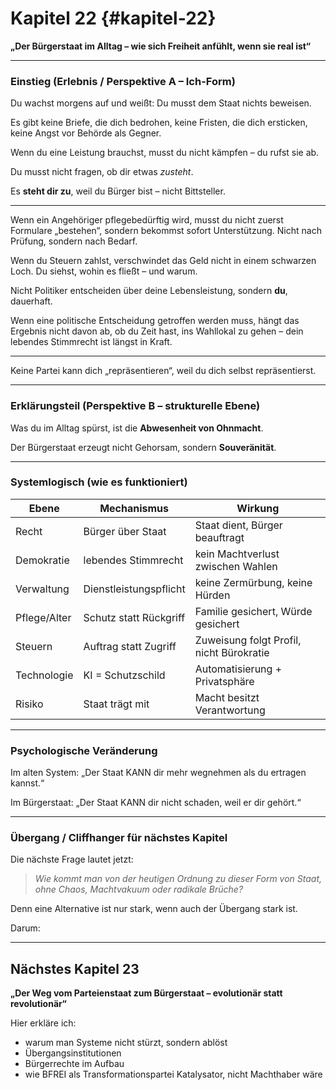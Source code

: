 # Kapitel 22 {#kapitel-22}

**„Der Bürgerstaat im Alltag – wie sich Freiheit anfühlt, wenn sie real ist“**

---

### Einstieg (Erlebnis / Perspektive A – Ich-Form)

Du wachst morgens auf und weißt:
Du musst dem Staat nichts beweisen.

Es gibt keine Briefe, die dich bedrohen,
keine Fristen, die dich ersticken,
keine Angst vor Behörde als Gegner.

Wenn du eine Leistung brauchst,
musst du nicht kämpfen –
du rufst sie ab.

Du musst nicht fragen,
ob dir etwas *zusteht*.

Es **steht dir zu**,
weil du Bürger bist –
nicht Bittsteller.

---

Wenn ein Angehöriger pflegebedürftig wird,
musst du nicht zuerst Formulare „bestehen“,
sondern bekommst sofort Unterstützung.
Nicht nach Prüfung,
sondern nach Bedarf.

Wenn du Steuern zahlst,
verschwindet das Geld nicht in einem schwarzen Loch.
Du siehst,
wohin es fließt –
und warum.

Nicht Politiker entscheiden über deine Lebensleistung,
sondern **du**,
dauerhaft.

Wenn eine politische Entscheidung getroffen werden muss,
hängt das Ergebnis nicht davon ab,
ob du Zeit hast, ins Wahllokal zu gehen –
dein lebendes Stimmrecht
ist längst in Kraft.

---

Keine Partei kann dich „repräsentieren“,
weil du dich selbst repräsentierst.

---

### Erklärungsteil (Perspektive B – strukturelle Ebene)

Was du im Alltag spürst,
ist die **Abwesenheit von Ohnmacht**.

Der Bürgerstaat erzeugt nicht Gehorsam,
sondern **Souveränität**.

---

### Systemlogisch (wie es funktioniert)

| Ebene        | Mechanismus            | Wirkung                                  |
| ------------ | ---------------------- | ---------------------------------------- |
| Recht        | Bürger über Staat      | Staat dient, Bürger beauftragt           |
| Demokratie   | lebendes Stimmrecht    | kein Machtverlust zwischen Wahlen        |
| Verwaltung   | Dienstleistungspflicht | keine Zermürbung, keine Hürden           |
| Pflege/Alter | Schutz statt Rückgriff | Familie gesichert, Würde gesichert       |
| Steuern      | Auftrag statt Zugriff  | Zuweisung folgt Profil, nicht Bürokratie |
| Technologie  | KI = Schutzschild      | Automatisierung + Privatsphäre           |
| Risiko       | Staat trägt mit        | Macht besitzt Verantwortung              |

---

### Psychologische Veränderung

Im alten System:
„Der Staat KANN dir mehr wegnehmen als du ertragen kannst.“

Im Bürgerstaat:
„Der Staat KANN dir nicht schaden,
weil er dir gehört.“

---

### Übergang / Cliffhanger für nächstes Kapitel

Die nächste Frage lautet jetzt:

> *Wie kommt man von der heutigen Ordnung zu dieser Form von Staat, ohne Chaos, Machtvakuum oder radikale Brüche?*

Denn eine Alternative ist nur stark,
wenn auch der Übergang stark ist.

Darum:

---

## Nächstes Kapitel 23

**„Der Weg vom Parteienstaat zum Bürgerstaat – evolutionär statt revolutionär“**

Hier erkläre ich:

* warum man Systeme nicht stürzt, sondern ablöst
* Übergangsinstitutionen
* Bürgerrechte im Aufbau
* wie BFREI als Transformationspartei Katalysator, nicht Machthaber wäre
